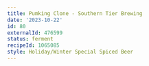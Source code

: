 ```yaml
---
title: Pumking Clone - Southern Tier Brewing
date: '2023-10-22'
id: 80
externalId: 476599
status: ferment
recipeId: 1065085
style: Holiday/Winter Special Spiced Beer
---
```

